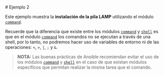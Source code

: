 # Ejemplo 2

Este ejemplo muestra la **instalación de la pila LAMP** utilizando el módulo [`command`][1].

Recuerde que la diferencia que existe entre los módulos [`command`][1] y [`shell`][2] es que en el módulo [`command`][1] los comandos no se ejecutan a través de una shell, por lo tanto, no podremos hacer uso de variables de entorno ni de las operaciones:  `<`, `>`, `|`, `;` y  `&`.

> **NOTA:** Las buenas prácticas de Ansible recomiendan evitar el uso de los módulos [`command`][1] y [`shell`][2] en el caso de que existan módulos específicos que permitan realizar la misma tarea que el comando.

[1]: https://docs.ansible.com/ansible/latest/collections/ansible/builtin/command_module.html
[2]: https://docs.ansible.com/ansible/latest/collections/ansible/builtin/shell_module.html